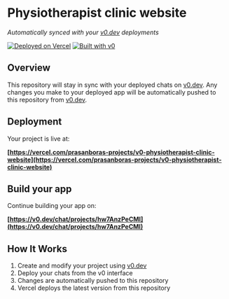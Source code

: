 # Physiotherapist clinic website

*Automatically synced with your [v0.dev](https://v0.dev) deployments*

[![Deployed on Vercel](https://img.shields.io/badge/Deployed%20on-Vercel-black?style=for-the-badge&logo=vercel)](https://vercel.com/prasanboras-projects/v0-physiotherapist-clinic-website)
[![Built with v0](https://img.shields.io/badge/Built%20with-v0.dev-black?style=for-the-badge)](https://v0.dev/chat/projects/hw7AnzPeCMI)

## Overview

This repository will stay in sync with your deployed chats on [v0.dev](https://v0.dev).
Any changes you make to your deployed app will be automatically pushed to this repository from [v0.dev](https://v0.dev).

## Deployment

Your project is live at:

**[https://vercel.com/prasanboras-projects/v0-physiotherapist-clinic-website](https://vercel.com/prasanboras-projects/v0-physiotherapist-clinic-website)**

## Build your app

Continue building your app on:

**[https://v0.dev/chat/projects/hw7AnzPeCMI](https://v0.dev/chat/projects/hw7AnzPeCMI)**

## How It Works

1. Create and modify your project using [v0.dev](https://v0.dev)
2. Deploy your chats from the v0 interface
3. Changes are automatically pushed to this repository
4. Vercel deploys the latest version from this repository